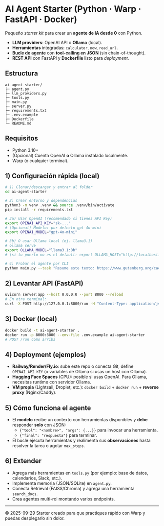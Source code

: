 # AI Agent Starter (Python · Warp · FastAPI · Docker)

Pequeño _starter kit_ para crear un **agente de IA desde 0** con Python.
- **LLM providers**: OpenAI API o **Ollama** (local).
- **Herramientas** integradas: `calculator`, `now`, `read_url`.
- **Bucle de agente** con **tool-calling en JSON** (sin chain-of-thought).
- **REST API** con FastAPI y **Dockerfile** listo para _deployment_.

## Estructura
```
ai-agent-starter/
├─ agent.py
├─ llm_providers.py
├─ tools.py
├─ main.py
├─ server.py
├─ requirements.txt
├─ .env.example
├─ Dockerfile
└─ README.md
```

## Requisitos
- Python 3.10+
- (Opcional) Cuenta OpenAI **o** Ollama instalado localmente.
- Warp (o cualquier terminal).

## 1) Configuración rápida (local)
```bash
# 1) Clonar/descargar y entrar al folder
cd ai-agent-starter

# 2) Crear entorno y dependencias
python3 -m venv .venv && source .venv/bin/activate
pip install -r requirements.txt

# 3a) Usar OpenAI (recomendado si tienes API Key)
export OPENAI_API_KEY="sk-..."
# (Opcional) Modelo: por defecto gpt-4o-mini
export OPENAI_MODEL="gpt-4o-mini"

# 3b) O usar Ollama local (ej. llama3.1)
# ollama serve
export OLLAMA_MODEL="llama3.1:8b"
# (si tu puerto no es el default: export OLLAMA_HOST="http://localhost:11434")

# 4) Probar el agente por CLI
python main.py --task "Resume este texto: https://www.gutenberg.org/cache/epub/84/pg84.txt"
```

## 2) Levantar API (FastAPI)
```bash
uvicorn server:app --host 0.0.0.0 --port 8000 --reload
# En otra terminal:
curl -X POST http://127.0.0.1:8000/run -H "Content-Type: application/json" -d '{"task":"Qué hora es y calcula 3*7"}'
```

## 3) Docker (local)
```bash
docker build -t ai-agent-starter .
docker run -p 8000:8000 --env-file .env.example ai-agent-starter
# POST /run como arriba
```

## 4) Deployment (ejemplos)
- **Railway/Render/Fly.io**: sube este repo o conecta Git, define `OPENAI_API_KEY` (o variables de Ollama si usas un host con Ollama).
- **Hugging Face Spaces** (CPU): posible si usas OpenAI. Para Ollama, necesitas runtime con servidor Ollama.
- **VM propia** (Lightsail, Droplet, etc.): `docker build` + `docker run` + **reverse proxy** (Nginx/Caddy).

## 5) Cómo funciona el agente
- El **modelo** recibe un contexto con herramientas disponibles y **debe** responder **solo** con JSON:
  - `{"tool": "<nombre>", "args": {...}}` para invocar una herramienta.
  - `{"final": "respuesta"}` para terminar.
- El bucle ejecuta herramientas y realimenta sus **observaciones** hasta resolver la tarea o agotar `max_steps`.

## 6) Extender
- Agrega más herramientas en `tools.py` (por ejemplo: base de datos, calendarios, Slack, etc.).
- Implementa memoria (JSON/SQLite) en `agent.py`.
- Conecta Retrieval (FAISS/Chroma) y agrega una herramienta `search_docs`.
- Crea agentes multi-rol montando varios endpoints.

---

© 2025-09-29 Starter creado para que practiques rápido con Warp y puedas desplegarlo sin dolor.

